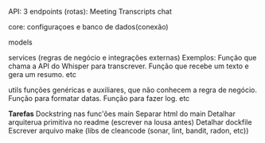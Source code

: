 API:
    3 endpoints (rotas): 
        Meeting
        Transcripts
        chat

core:
    configuraçoes e banco de dados(conexão)

models


services
    (regras de negócio e integrações externas)
    Exemplos:
    Função que chama a API do Whisper para transcrever.
    Função que recebe um texto e gera um resumo.
    etc

utils
    funções genéricas e auxiliares, que não conhecem a regra de negócio.
    Função para formatar datas.
    Função para fazer log.
    etc


**Tarefas**
Dockstring nas func'ões main
Separar html do main
Detalhar arquiterua primitiva no readme (escrever na lousa antes)
Detalhar dockfile
Escrever arquivo make (libs de cleancode (sonar, lint, bandit, radon, etc))
